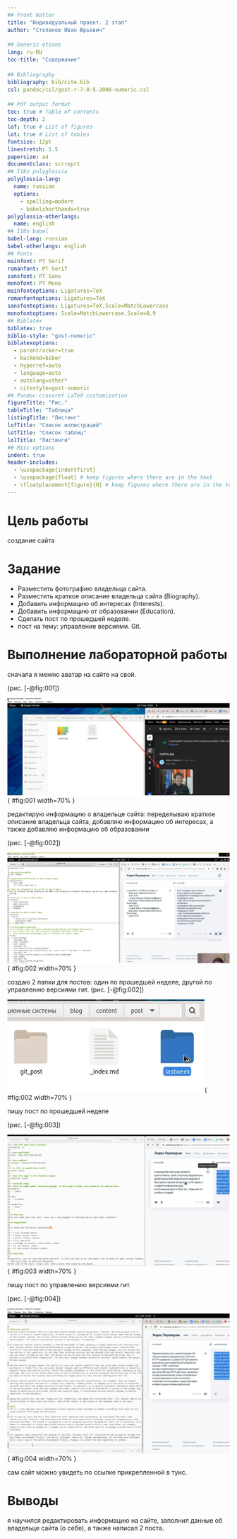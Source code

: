```yaml
---
## Front matter
title: "Индивидуальный проект. 2 этап"
author: "Степанов Иван Юрьевич"

## Generic otions
lang: ru-RU
toc-title: "Содержание"

## Bibliography
bibliography: bib/cite.bib
csl: pandoc/csl/gost-r-7-0-5-2008-numeric.csl

## Pdf output format
toc: true # Table of contents
toc-depth: 2
lof: true # List of figures
lot: true # List of tables
fontsize: 12pt
linestretch: 1.5
papersize: a4
documentclass: scrreprt
## I18n polyglossia
polyglossia-lang:
  name: russian
  options:
	- spelling=modern
	- babelshorthands=true
polyglossia-otherlangs:
  name: english
## I18n babel
babel-lang: russian
babel-otherlangs: english
## Fonts
mainfont: PT Serif
romanfont: PT Serif
sansfont: PT Sans
monofont: PT Mono
mainfontoptions: Ligatures=TeX
romanfontoptions: Ligatures=TeX
sansfontoptions: Ligatures=TeX,Scale=MatchLowercase
monofontoptions: Scale=MatchLowercase,Scale=0.9
## Biblatex
biblatex: true
biblio-style: "gost-numeric"
biblatexoptions:
  - parentracker=true
  - backend=biber
  - hyperref=auto
  - language=auto
  - autolang=other*
  - citestyle=gost-numeric
## Pandoc-crossref LaTeX customization
figureTitle: "Рис."
tableTitle: "Таблица"
listingTitle: "Листинг"
lofTitle: "Список иллюстраций"
lotTitle: "Список таблиц"
lolTitle: "Листинги"
## Misc options
indent: true
header-includes:
  - \usepackage{indentfirst}
  - \usepackage{float} # keep figures where there are in the text
  - \floatplacement{figure}{H} # keep figures where there are in the text
---
```


# Цель работы

создание сайта

# Задание

- Разместить фотографию владельца сайта.
- Разместить краткое описание владельца сайта (Biography).
- Добавить информацию об интересах (Interests).
- Добавить информацию от образовании (Education).
- Сделать пост по прошедшей неделе.
- пост на тему: управление версиями. Git.

# Выполнение лабораторной работы

сначала я меняю аватар на сайте на свой.

(рис. [-@fig:001])

![avatar](image/img1.png){ #fig:001 width=70% }

редактирую информацию о владельце сайта: переделываю краткое описание владельца сайта, добавляю информацию об интересах, а также добавляю информацию об образовании

(рис. [-@fig:002])

![информация](image/img2.png){ #fig:002 width=70% }

создаю 2 папки для постов: один по прошедшей неделе, другой по управлению версиями гит.
(рис. [-@fig:002])

![заготовки для постов](image/img3.png){ #fig:002 width=70% }

пишу пост по прошедшей неделе

(рис. [-@fig:003])

![написание поста 1](image/img4.png){ #fig:003 width=70% }

пишу пост по управлению версиями гит.

(рис. [-@fig:004])

![написание поста 2](image/img5.png){ #fig:004 width=70% }

сам сайт можно увидеть по ссылке прикрепленной в туис.

# Выводы

я научился редактировать информацию на сайте, заполнил данные об владельце сайта (о себе), а также написал 2 поста.
